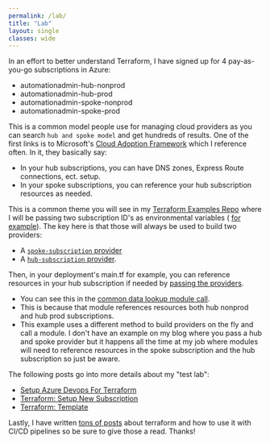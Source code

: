 ```yaml
---
permalink: /lab/
title: "Lab"
layout: single
classes: wide
---
```


In an effort to better understand Terraform, I have signed up for 4 pay-as-you-go subscriptions in Azure:

- automationadmin-hub-nonprod
- automationadmin-hub-prod
- automationadmin-spoke-nonprod
- automationadmin-spoke-prod

This is a common model people use for managing cloud providers as you can search `hub and spoke model` and get hundreds of results. One of the first links is to Microsoft's [Cloud Adoption Framework](https://learn.microsoft.com/en-us/azure/cloud-adoption-framework/ready/azure-best-practices/hub-spoke-network-topology) which I reference often. In it, they basically say:

   - In your hub subscriptions, you can have DNS zones, Express Route connections, ect. setup.
   - In your spoke subscriptions, you can reference your hub subscription resources as needed.

This is a common theme you will see in my [Terraform Examples Repo](https://github.com/gerryw1389/terraform-examples) where I will be passing two subscription ID's as environmental variables ( [for example](https://github.com/gerryw1389/terraform-examples/blob/main/2023-02-27-terraform-template/yaml/spoke/release/prod-eus-linux.yaml#L79)). The key here is that those will always be used to build two providers:

   - A [`spoke-subscription` provider](https://github.com/gerryw1389/terraform-examples/blob/6fb0ddc2388bef96712397c97eb92e11f6acc457/2023-02-27-terraform-template/infra/nonprod/spoke/scus/backend.tf#L37)
   - A [`hub-subscription` provider](https://github.com/gerryw1389/terraform-examples/blob/6fb0ddc2388bef96712397c97eb92e11f6acc457/2023-02-27-terraform-template/infra/nonprod/spoke/scus/backend.tf#L56).

Then, in your deployment's main.tf for example, you can reference resources in your hub subscription if needed by [passing the providers](https://developer.hashicorp.com/terraform/language/modules/develop/providers#passing-providers-explicitly).

   - You can see this in the [common data lookup module call](https://github.com/gerryw1389/terraform-examples/blob/6fb0ddc2388bef96712397c97eb92e11f6acc457/2023-02-27-terraform-template/infra/nonprod/spoke/scus/common_data_lookup.tf#L47).
   - This is because that module references resources both hub nonprod and hub prod subscriptions.
   - This example uses a different method to build providers on the fly and call a module. I don't have an example on my blog where you pass a hub and spoke provider but it happens all the time at my job where modules will need to reference resources in the spoke subscription and the hub subscription so just be aware.

The following posts go into more details about my "test lab":
   - [Setup Azure Devops For Terraform](https://automationadmin.com/2022/05/setup-azdo-terraform)
   - [Terraform: Setup New Subscription](https://automationadmin.com/2022/10/tf-new-subscription)
   - [Terraform: Template](https://automationadmin.com/2023/02/terraform-template)

Lastly, I have written [tons of posts](https://automationadmin.com/tags/#terraform) about terraform and how to use it with CI/CD pipelines so be sure to give those a read. Thanks!
